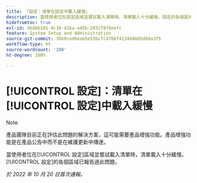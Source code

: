 ```yaml
---
title: 「設定：清單在設定中載入緩慢」
description: 當使用者位在設定區域並嘗試載入清單時，清單載入十分緩慢。設定的各個區域已報告過此問題。
hidefromtoc: true
exl-id: 4b48b101-9c38-416a-a45b-203cf8f6eefc
feature: System Setup and Administration
source-git-commit: 3bb0ced6eeb5e53bcfc4706f4134d40d5d68a3f5
workflow-type: ht
source-wordcount: '100'
ht-degree: 100%

---
```


# [!UICONTROL 設定]：清單在[!UICONTROL 設定]中載入緩慢

<!--Converted to story-->

>[!NOTE]
>
>產品團隊目前正在評估此問題的解決方案，這可能需要產品增強功能。產品增強功能是在產品公告中而不是在維護更新中傳達。

當使用者位在[!UICONTROL 設定]區域並嘗試載入清單時，清單載入十分緩慢。[!UICONTROL 設定]的各個區域已報告過此問題。

_於 2022 年 10 月 20 日首次通報。_
